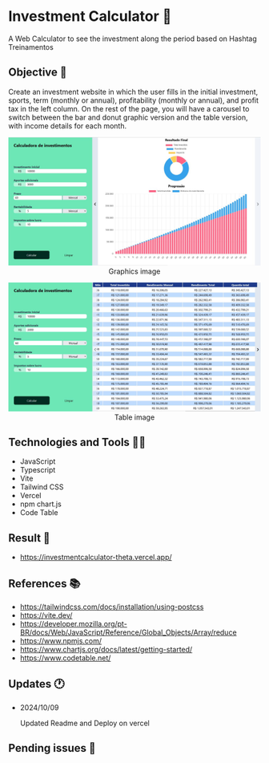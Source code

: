 # Investment Calculator 🚩

A Web Calculator to see the investment along the period based on Hashtag Treinamentos 

## Objective 📜

Create an investment website in which the user fills in the initial investment, sports, term (monthly or annual), profitability (monthly or annual), and profit tax in the left column. On the rest of the page, you will have a carousel to switch between the bar and donut graphic version and the table version, with income details for each month.

<p align="center">
<img src="https://github.com/Twistywasabi/projetoCalculadoraInvestimentos/blob/main/1715627448242.jpg"><br>
<a>Graphics image</a>
</p>

<p align="center">
<img src="https://github.com/Twistywasabi/projetoCalculadoraInvestimentos/blob/main/1715627448096.jpg"><br>
<a>Table image</a>
</p>

## Technologies and Tools 👨‍💻

- JavaScript
- Typescript
- Vite
- Tailwind CSS
- Vercel
- npm chart.js
- Code Table

## Result 🎁

- https://investmentcalculator-theta.vercel.app/

## References 📚

- https://tailwindcss.com/docs/installation/using-postcss
- https://vite.dev/
- https://developer.mozilla.org/pt-BR/docs/Web/JavaScript/Reference/Global_Objects/Array/reduce
- https://www.npmjs.com/
- https://www.chartjs.org/docs/latest/getting-started/
- https://www.codetable.net/

## Updates 🕐

- 2024/10/09

    Updated Readme and Deploy on vercel

## Pending issues 🚨
